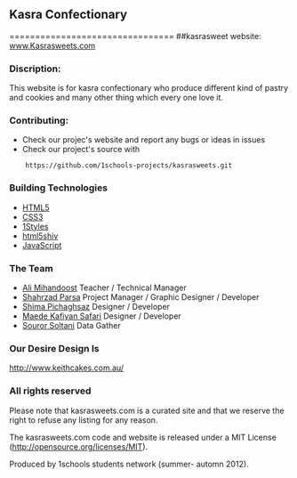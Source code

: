 ## Kasra Confectionary 

================================
##kasrasweet website: www.Kasrasweets.com
### Discription:
This website is for kasra confectionary who produce different kind of pastry and cookies and many other thing which every one love it.

### Contributing:
* Check our projec's website and report any bugs or ideas in issues
* Check our project's source with
```
    https://github.com/1schools-projects/kasrasweets.git
```


### Building Technologies 
* [HTML5](http://ali.md/wiki/html5)
* [CSS3](http://ali.md/css3ref)
* [1Styles](http://ali.md/1styles)
* [html5shiv](http://ali.md/html5shiv)
* [JavaScript](http://ali.md/wiki/javascript)


### The Team
* [Ali Mihandoost](http://github.com/alimd) Teacher / Technical Manager
* [Shahrzad Parsa](https://github.com/shahrzadparsa) Project Manager / Graphic Designer / Developer
* [Shima Pichaghsaz](https://github.com/shpichaghsaz) Designer / Developer
* [Maede Kafiyan Safari](https://github.com/m-kafiyan) Designer / Developer
* [Souror Soltani](https://github.com/sorour-hsb) Data Gather


### Our Desire Design Is
http://www.keithcakes.com.au/


### All rights reserved
Please note that kasrasweets.com is a curated site and that we reserve the right to refuse any listing for any reason.

The kasrasweets.com code and website is released under a MIT License (http://opensource.org/licenses/MIT).

Produced by 1schools students network (summer- automn 2012).